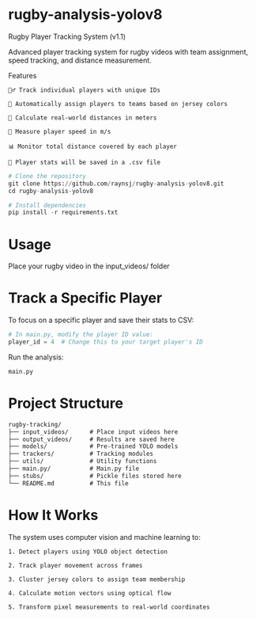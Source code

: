 # rugby-analysis-yolov8

Rugby Player Tracking System (v1.1)

Advanced player tracking system for rugby videos with team assignment, speed tracking, and distance measurement.

Features

    🏃‍♂️ Track individual players with unique IDs

    👕 Automatically assign players to teams based on jersey colors

    📏 Calculate real-world distances in meters

    🚀 Measure player speed in m/s

    📊 Monitor total distance covered by each player

    📏 Player stats will be saved in a .csv file
    

```python
# Clone the repository
git clone https://github.com/raynsj/rugby-analysis-yolov8.git
cd rugby-analysis-yolov8

# Install dependencies
pip install -r requirements.txt
```

# Usage

Place your rugby video in the input_videos/ folder

# Track a Specific Player

To focus on a specific player and save their stats to CSV:

```python
# In main.py, modify the player ID value:
player_id = 4  # Change this to your target player's ID

```

Run the analysis:

```python
main.py
```

# Project Structure

```txt
rugby-tracking/
├── input_videos/      # Place input videos here
├── output_videos/     # Results are saved here
├── models/            # Pre-trained YOLO models
├── trackers/          # Tracking modules
├── utils/             # Utility functions
├── main.py/           # Main.py file
├── stubs/             # Pickle files stored here
└── README.md          # This file

```

# How It Works

The system uses computer vision and machine learning to:

    1. Detect players using YOLO object detection

    2. Track player movement across frames

    3. Cluster jersey colors to assign team membership

    4. Calculate motion vectors using optical flow

    5. Transform pixel measurements to real-world coordinates
